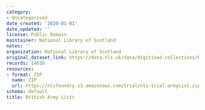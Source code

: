 ```yaml
---
category:
- Uncategorised
date_created: '2020-01-01'
date_updated: ''
license: Public Domain
maintainer: National Library of Scotland
notes: ''
organization: National Library of Scotland
original_dataset_link: https://data.nls.uk/data/digitised-collections/british-army-lists/
records: 14038
resources:
- format: ZIP
  name: ZIP
  url: https://nlsfoundry.s3.amazonaws.com/trial/nls-trial-armyList.zip
schema: default
title: British Army Lists
---
```

